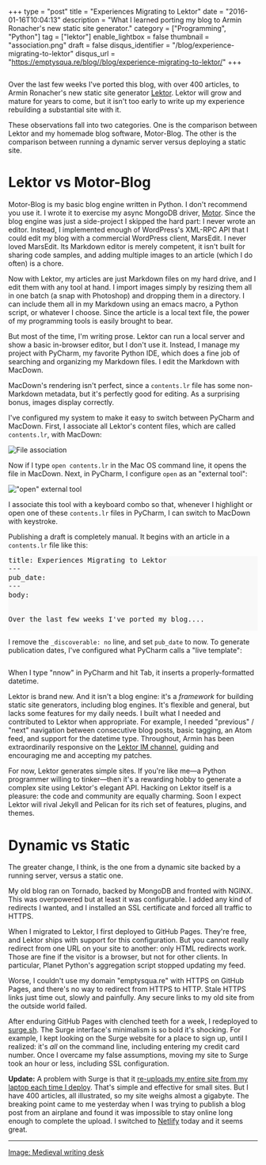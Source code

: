 +++
type = "post"
title = "Experiences Migrating to Lektor"
date = "2016-01-16T10:04:13"
description = "What I learned porting my blog to Armin Ronacher's new static site generator."
category = ["Programming", "Python"]
tag = ["lektor"]
enable_lightbox = false
thumbnail = "association.png"
draft = false
disqus_identifier = "/blog/experience-migrating-to-lektor"
disqus_url = "https://emptysqua.re/blog//blog/experience-migrating-to-lektor/"
+++

<p><img alt="" src="Medieval_writing_desk.jpg" /></p>
<p>Over the last few weeks I've ported this blog, with over 400 articles, to Armin Ronacher's new static site generator <a href="http://getlektor.com">Lektor</a>. Lektor will grow and mature for years to come, but it isn't too early to write up my experience rebuilding a substantial site with it.</p>
<p>These observations fall into two categories. One is the comparison between Lektor and my homemade blog software, Motor-Blog. The other is the comparison between running a dynamic server versus deploying a static site.</p>
<h1 id="lektor-vs-motor-blog">Lektor vs Motor-Blog</h1>
<p>Motor-Blog is my basic blog engine written in Python. I don't recommend you use it. I wrote it to exercise my async MongoDB driver, <a href="https://motor.readthedocs.io">Motor</a>. Since the blog engine was just a side-project I skipped the hard part: I never wrote an editor. Instead, I implemented enough of WordPress's XML-RPC API that I could edit my blog with a commercial WordPress client, MarsEdit. I never loved MarsEdit. Its Markdown editor is merely competent, it isn't built for sharing code samples, and adding multiple images to an article (which I do often) is a chore.</p>
<p>Now with Lektor, my articles are just Markdown files on my hard drive, and I edit them with any tool at hand. I import images simply by resizing them all in one batch (a snap with Photoshop) and dropping them in a directory. I can include them all in my Markdown using an emacs macro, a Python script, or whatever I choose. Since the article is a local text file, the power of my programming tools is easily brought to bear.</p>
<p>But most of the time, I'm writing prose. Lektor can run a local server and show a basic in-browser editor, but I don't use it. Instead, I manage my project with PyCharm, my favorite Python IDE, which does a fine job of searching and organizing my Markdown files. I edit the Markdown with MacDown.</p>
<p>MacDown's rendering isn't perfect, since a <code>contents.lr</code> file has some non-Markdown metadata, but it's perfectly good for editing. As a surprising bonus, images display correctly.</p>
<p>I've configured my system to make it easy to switch between PyCharm and MacDown. First, I associate all Lektor's content files, which are called <code>contents.lr</code>, with MacDown:</p>
<p><img alt="File association" src="association.png" /></p>
<p>Now if I type <code>open contents.lr</code> in the Mac OS command line, it opens the file in MacDown. Next, in PyCharm, I configure <code>open</code> as an "external tool":</p>
<p><img alt="&quot;open&quot; external tool" src="open-external-tool.png" /></p>
<p>I associate this tool with a keyboard combo so that, whenever I highlight or open one of these <code>contents.lr</code> files in PyCharm, I can switch to MacDown with keystroke.</p>
<p>Publishing a draft is completely manual. It begins with an article in a <code>contents.lr</code> file like this:</p>
<div class="codehilite" style="background: #f8f8f8"><pre style="line-height: 125%">
title: Experiences Migrating to Lektor
&#45;&#45;&#45;
pub_date:
&#45;&#45;&#45;
body:

Over the last few weeks I've ported my blog....
</pre></div>

<p>I remove the <code>_discoverable: no</code> line, and set <code>pub_date</code> to now. To generate publication dates, I've configured what PyCharm calls a "live template":</p>
<p><img alt="" src="live-template.png" /></p>
<p>When I type "nnow" in PyCharm and hit Tab, it inserts a properly-formatted datetime.</p>
<p>Lektor is brand new. And it isn't a blog engine: it's a <em>framework</em> for building static site generators, including blog engines. It's flexible and general, but lacks some features for my daily needs. I built what I needed and contributed to Lektor when appropriate. For example, I needed "previous" / "next" navigation between consecutive blog posts, basic tagging, an Atom feed, and support for the datetime type. Throughout, Armin has been extraordinarily responsive on the <a href="https://gitter.im/lektor/lektor">Lektor IM channel</a>, guiding and encouraging me and accepting my patches.</p>
<p>For now, Lektor generates simple sites. If you're like me&mdash;a Python programmer willing to tinker&mdash;then it's a rewarding hobby to generate a complex site using Lektor's elegant API. Hacking on Lektor itself is a pleasure: the code and community are equally charming. Soon I expect Lektor will rival Jekyll and Pelican for its rich set of features, plugins, and themes.</p>
<h1 id="dynamic-vs-static">Dynamic vs Static</h1>
<p>The greater change, I think, is the one from a dynamic site backed by a running server, versus a static one.</p>
<p>My old blog ran on Tornado, backed by MongoDB and fronted with NGINX. This was overpowered but at least it was configurable. I added any kind of redirects I wanted, and I installed an SSL certificate and forced all traffic to HTTPS.</p>
<p>When I migrated to Lektor, I first deployed to GitHub Pages. They're free, and Lektor ships with support for this configuration. But you cannot really redirect from one URL on your site to another: only HTML redirects work. Those are fine if the visitor is a browser, but not for other clients. In particular, Planet Python's aggregation script stopped updating my feed.</p>
<p>Worse, I couldn't use my domain "emptysqua.re" with HTTPS on GitHub Pages, and there's no way to redirect from HTTPS to HTTP. Stale HTTPS links just time out, slowly and painfully. Any secure links to my old site from the outside world failed.</p>
<p>After enduring GitHub Pages with clenched teeth for a week, I redeployed to <a href="https://surge.sh">surge.sh</a>. The Surge interface's minimalism is so bold it's shocking. For example, I kept looking on the Surge website for a place to sign up, until I realized: it's <em>all</em> on the command line, including entering my credit card number. Once I overcame my false assumptions, moving my site to Surge took an hour or less, including SSL configuration.</p>
<p><strong>Update:</strong> A problem with Surge is that it <a href="https://github.com/sintaxi/surge/issues/119">re-uploads my entire site from my laptop each time I deploy</a>. That's simple and effective for small sites. But I have 400 articles, all illustrated, so my site weighs almost a gigabyte. The breaking point came to me yesterday when I was trying to publish a blog post from an airplane and found it was impossible to stay online long enough to complete the upload. I switched to <a href="https://www.netlify.com/">Netlify</a> today and it seems great.</p>
<hr />
<p><a href="https://commons.wikimedia.org/wiki/File:Medieval_writing_desk.jpg">Image: Medieval writing desk</a></p>
